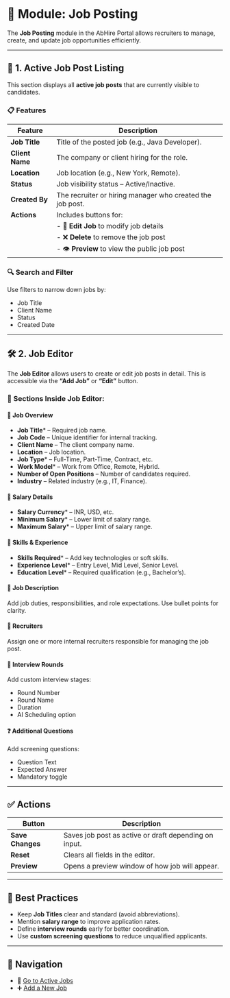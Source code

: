 # 📢 Module: Job Posting

The **Job Posting** module in the AbHire Portal allows recruiters to manage, create, and update job opportunities efficiently.

---

## 🔄 1. Active Job Post Listing

This section displays all **active job posts** that are currently visible to candidates.

### 📋 Features

| Feature                  | Description                                                                 |
|--------------------------|-----------------------------------------------------------------------------|
| **Job Title**             | Title of the posted job (e.g., Java Developer).                             |
| **Client Name**           | The company or client hiring for the role.                                  |
| **Location**              | Job location (e.g., New York, Remote).                                      |
| **Status**                | Job visibility status – Active/Inactive.                                   |
| **Created By**            | The recruiter or hiring manager who created the job post.                   |
| **Actions**               | Includes buttons for:                                                       |
|                          | - 📝 **Edit Job** to modify job details                                     |
|                          | - ❌ **Delete** to remove the job post                                      |
|                          | - 👁️ **Preview** to view the public job post                               |

### 🔍 Search and Filter
Use filters to narrow down jobs by:
- Job Title
- Client Name
- Status
- Created Date

---

## 🛠️ 2. Job Editor

The **Job Editor** allows users to create or edit job posts in detail. This is accessible via the **“Add Job”** or **“Edit”** button.

### 🧾 Sections Inside Job Editor:

#### 📄 Job Overview
- **Job Title*** – Required job name.
- **Job Code** – Unique identifier for internal tracking.
- **Client Name** – The client company name.
- **Location** – Job location.
- **Job Type*** – Full-Time, Part-Time, Contract, etc.
- **Work Model*** – Work from Office, Remote, Hybrid.
- **Number of Open Positions** – Number of candidates required.
- **Industry** – Related industry (e.g., IT, Finance).

#### 💸 Salary Details
- **Salary Currency*** – INR, USD, etc.
- **Minimum Salary*** – Lower limit of salary range.
- **Maximum Salary*** – Upper limit of salary range.

#### 🧠 Skills & Experience
- **Skills Required*** – Add key technologies or soft skills.
- **Experience Level*** – Entry Level, Mid Level, Senior Level.
- **Education Level*** – Required qualification (e.g., Bachelor’s).

#### 📜 Job Description
Add job duties, responsibilities, and role expectations. Use bullet points for clarity.

#### 👥 Recruiters
Assign one or more internal recruiters responsible for managing the job post.

#### 🧪 Interview Rounds
Add custom interview stages:
- Round Number
- Round Name
- Duration
- AI Scheduling option

#### ❓ Additional Questions
Add screening questions:
- Question Text
- Expected Answer
- Mandatory toggle

---

## ✅ Actions

| Button             | Description                                         |
|--------------------|-----------------------------------------------------|
| **Save Changes**    | Saves job post as active or draft depending on input. |
| **Reset**           | Clears all fields in the editor.                    |
| **Preview**         | Opens a preview window of how job will appear.     |

---

## 🧠 Best Practices

- Keep **Job Titles** clear and standard (avoid abbreviations).
- Mention **salary range** to improve application rates.
- Define **interview rounds** early for better coordination.
- Use **custom screening questions** to reduce unqualified applicants.

---

## 🔗 Navigation
- 📄 [Go to Active Jobs](#/jobs/active)
- ➕ [Add a New Job](#/jobs/new)

